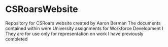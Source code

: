 # CSRoarsWebsite
Repository for CSRoars website created by Aaron Berman
The documents contained within were University assignments for Workforce Development I
They are for use only for representation on work I have previously completed
